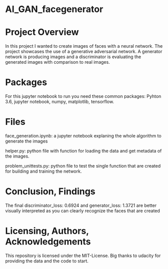 # AI_GAN_facegenerator

# Project Overview

In this project I wanted to create images of faces with a neural network. The project showcases the use of a generative 
adversarial network. A generator network is producing images and a discriminator is evaluating the generated images with
comparison to real images.

# Packages

For this jupyter notebook to run you need these common packages: Pyhton 3.6, jupyter notebook, numpy, matplotlib, tensorflow.

# Files

face_generation.ipynb: a jupyter notebook explaning the whole algorithm to generate the images

helper.py: python file with function for loading the data and get metadata of the images.

problem_unittests.py: python file to test the single function that are created for building and training the network.


# Conclusion, Findings

The final discriminator_loss: 0.6924 and generator_loss: 1.3721 are better visually interpreted as you can clearly recognize
the faces that are created

# Licensing, Authors, Acknowledgements

This repository is licensed under the MIT-License. Big thanks to udacity for providing the data and the code to start.
